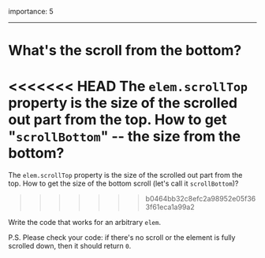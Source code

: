 importance: 5

---

# What's the scroll from the bottom?

<<<<<<< HEAD
The `elem.scrollTop` property is the size of the scrolled out part from the top. How to get "`scrollBottom`" -- the size from the bottom?
=======
The `elem.scrollTop` property is the size of the scrolled out part from the top. How to get the size of the bottom scroll (let's call it `scrollBottom`)?
>>>>>>> b0464bb32c8efc2a98952e05f363f61eca1a99a2

Write the code that works for an arbitrary `elem`.

P.S. Please check your code: if there's no scroll or the element is fully scrolled down, then it should return `0`.
